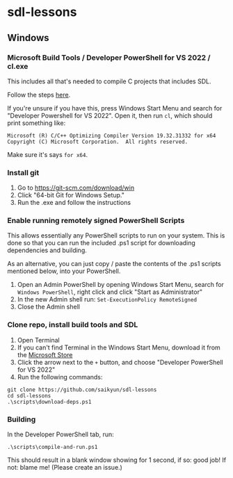 # sdl-lessons

## Windows

### Microsoft Build Tools / Developer PowerShell for VS 2022 / cl.exe

This includes all that's needed to compile C projects that includes SDL.

Follow the steps [here](https://github.com/saikyun/install-cl).

If you're unsure if you have this, press Windows Start Menu and search for "Developer Powershell for VS 2022". Open it, then run `cl`, which should print something like:

```
Microsoft (R) C/C++ Optimizing Compiler Version 19.32.31332 for x64
Copyright (C) Microsoft Corporation.  All rights reserved.
```

Make sure it's says `for x64`.

### Install git

1. Go to https://git-scm.com/download/win
2. Click "64-bit Git for Windows Setup."
3. Run the .exe and follow the instructions

### Enable running remotely signed PowerShell Scripts

This allows essentially any PowerShell scripts to run on your system. This is done so that you can run the included .ps1 script for downloading dependencies and building.

As an alternative, you can just copy / paste the contents of the .ps1 scripts mentioned below, into your PowerShell.

1. Open an Admin PowerShell by opening Windows Start Menu, search for `Windows PowerShell`, right click and click "Start as Administrator"
2. In the new Admin shell run: `Set-ExecutionPolicy RemoteSigned`
3. Close the Admin shell

### Clone repo, install build tools and SDL

1. Open Terminal
  1. If you can't find Terminal in the Windows Start Menu, download it from the [Microsoft Store](https://apps.microsoft.com/store/detail/windows-terminal/9N0DX20HK701)
2. Click the arrow next to the `+` button, and choose "Developer PowerShell for VS 2022"
3. Run the following commands:
```
git clone https://github.com/saikyun/sdl-lessons
cd sdl-lessons
.\scripts\download-deps.ps1
```

### Building

In the Developer PowerShell tab, run:

```
.\scripts\compile-and-run.ps1
```

This should result in a blank window showing for 1 second, if so: good job! If not: blame me! (Please create an issue.)
